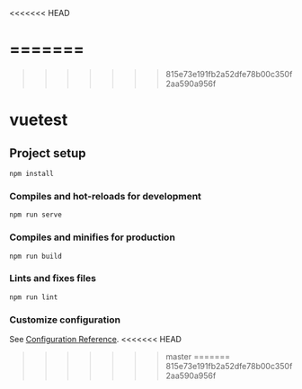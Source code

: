 <<<<<<< HEAD

=======
=======
>>>>>>> 815e73e191fb2a52dfe78b00c350f2aa590a956f
# vuetest

## Project setup
```
npm install
```

### Compiles and hot-reloads for development
```
npm run serve
```

### Compiles and minifies for production
```
npm run build
```

### Lints and fixes files
```
npm run lint
```

### Customize configuration
See [Configuration Reference](https://cli.vuejs.org/config/).
<<<<<<< HEAD
>>>>>>> master
=======
>>>>>>> 815e73e191fb2a52dfe78b00c350f2aa590a956f
